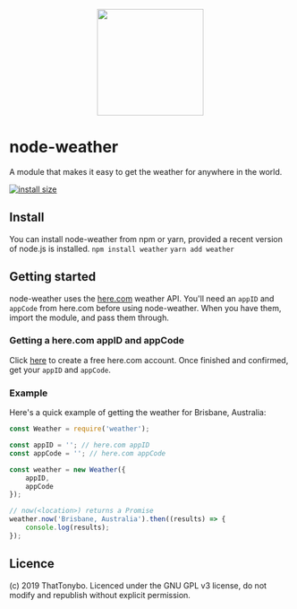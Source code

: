 <p align="center">
  <img width="auto" height="190" src="blob:https://imgur.com/cf7564ad-3d9f-4846-b183-45fb7a60c74d">
</p>

# node-weather
A module that makes it easy to get the weather for anywhere in the world.

[![install size](https://packagephobia.now.sh/badge?p=weather)](https://packagephobia.now.sh/result?p=weather)  

## Install
You can install node-weather from npm or yarn, provided a recent version of node.js is installed.
```npm install weather```
```yarn add weather```

## Getting started
node-weather uses the [here.com](https://here.com) weather API. You'll need an `appID` and `appCode` from here.com before using node-weather. When you have them, import the module, and pass them through.

### Getting a here.com appID and appCode
Click [here](https://developer.here.com/plans?create=Freemium-Basic&keepState=true&step=account) to create a free here.com account. Once finished and confirmed, get your `appID` and `appCode`.

### Example
Here's a quick example of getting the weather for Brisbane, Australia:
```js
const Weather = require('weather');

const appID = ''; // here.com appID
const appCode = ''; // here.com appCode

const weather = new Weather({
    appID,
    appCode
});

// now(<location>) returns a Promise
weather.now('Brisbane, Australia').then((results) => {
    console.log(results);
});
```

## Licence
(c) 2019 ThatTonybo. Licenced under the GNU GPL v3 license, do not modify and republish without explicit permission.
